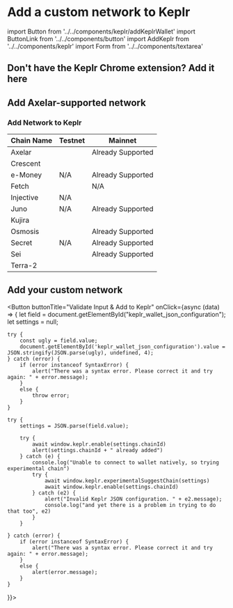 # Add a custom network to Keplr
import Button from '../../components/keplr/addKeplrWallet'
import ButtonLink from '../../components/button'
import AddKeplr from '../../components/keplr'
import Form from '../../components/textarea'

## Don't have the Keplr Chrome extension? Add it here

<ButtonLink buttonTitle="Add Keplr Wallet" url="https://chrome.google.com/webstore/detail/keplr/dmkamcknogkgcdfhhbddcghachkejeap?hl=en"></ButtonLink>

## Add Axelar-supported network

### Add Network to Keplr

Chain Name  | Testnet                                               | Mainnet                                               |
----------  | ----------------------------------------------------- | ----------------------------------------------------- |
Axelar      | <AddKeplr environment="testnet" chain="axelar" />     | Already Supported                                     |
Crescent    | <AddKeplr environment="testnet" chain="crescent" />   | <AddKeplr environment="mainnet" chain="crescent" />   |
e-Money     | N/A                                                   | Already Supported                                     |
Fetch       | <AddKeplr environment="testnet" chain="fetch" />      | N/A                                                   |
Injective   | N/A                                                   | <AddKeplr environment="mainnet" chain="injective" />  |
Juno        | N/A                                                   | Already Supported                                     |
Kujira      | <AddKeplr environment="testnet" chain="kujira" />     | <AddKeplr environment="mainnet" chain="kujira" />     |
Osmosis     | <AddKeplr environment="testnet" chain="osmosis" />    | Already Supported                                     |
Secret      | N/A                                                   | Already Supported                                     |
Sei         | <AddKeplr environment="testnet" chain="axelar" />     | Already Supported                                     |
Terra-2     | <AddKeplr environment="testnet" chain="terra" />      | <AddKeplr environment="mainnet" chain="terra" />      |

## Add your custom network

<Form />

<Button buttonTitle="Validate Input & Add to Keplr" onClick={async (data) => {
    let field = document.getElementById("keplr_wallet_json_configuration");
    let settings = null;

    try {
        const ugly = field.value;
        document.getElementById('keplr_wallet_json_configuration').value = JSON.stringify(JSON.parse(ugly), undefined, 4);
    } catch (error) {
        if (error instanceof SyntaxError) {
            alert("There was a syntax error. Please correct it and try again: " + error.message);
        }
        else {
            throw error;
        }
    }

    try {
        settings = JSON.parse(field.value);

        try {
            await window.keplr.enable(settings.chainId)
            alert(settings.chainId + " already added")
        } catch (e) {
            console.log("Unable to connect to wallet natively, so trying experimental chain")
            try {
                await window.keplr.experimentalSuggestChain(settings)
                await window.keplr.enable(settings.chainId)
            } catch (e2) {
                alert("Invalid Keplr JSON configuration. " + e2.message);
                console.log("and yet there is a problem in trying to do that too", e2)
            }
        }

    } catch (error) {
        if (error instanceof SyntaxError) {
            alert("There was a syntax error. Please correct it and try again: " + error.message);
        }
        else {
            alert(error.message);
        }
    }
}}></Button>
